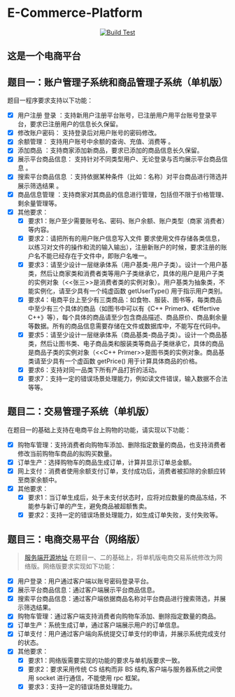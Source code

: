 # E-Commerce-Platform

<div align="center">

[![Build Test](https://github.com/Jraaay/E-Commerce-Platform/actions/workflows/main.yml/badge.svg)](https://github.com/Jraaay/E-Commerce-Platform/actions/workflows/main.yml)

</div>

## 这是一个电商平台

## 题目一：账户管理子系统和商品管理子系统（单机版）
题目一程序要求支持以下功能：
 - [x] 用户注册 登录 ：支持新用户注册平台账号，已注册用户用平台账号登录平台，要求已注册用户的信息长久保留。
 - [x] 修改账户密码： 支持登录后对用户账号的密码修改。
 - [x] 余额管理： 支持用户账号中余额的查询、充值、消费等 。
 - [x] 添加商品 ：支持商家添加新商品，要求已添加的商品信息长久保留。
 - [x] 展示平台商品信息： 支持针对不同类型用户、无论登录与否均展示平台商品信息 。
 - [x] 搜索平台商品信息 ：支持依据某种条件（比如：名称）对平台商品进行筛选并展示筛选结果 。
 - [x] 商品信息管理 ：支持商家对其商品的信息进行管理，包括但不限于价格管理、剩余量管理等。
 - [x] 其他要求：
     - [x] 要求1：账户至少需要账号名、密码、账户余额、账户类型（商家 消费者）等内容。
     - [x] 要求2：请把所有的用户账户信息写入文件 要求使用文件存储各类信息，以练习对文件的操作和流的输入输出），注册新账户的时候，要求注册的账户名不能已经存在于文件中，即账户名唯一。
     - [x] 要求3：请至少设计一层继承体系（用户基类-用户子类）。设计一个用户基类，然后让商家类和消费者类等用户子类继承它，具体的用户是用户子类的实例对象（<<张三>>是消费者类的实例对象）。用户基类为抽象类，不能实例化，请至少具有一个纯虚函数 getUserType() 用于指示用户类别。
     - [x] 要求4：电商平台上至少有三类商品：如食物、服装、图书等，每类商品中至少有三个具体的商品（如图书中可以有《C++ Primer》、《Effertive C++》等），每个具体的商品请至少包含商品描述、商品原价、商品剩余量等数据。所有的商品信息需要存储在文件或数据库中，不能写在代码中。
     - [x] 要求5：请至少设计一层继承体系（商品基类-商品子类）。设计一个商品基类，然后让图书类、电子商品类和服装类等商品子类继承它，具体的商品是商品子类的实例对象（<<C++ Primer>>是图书类的实例对象。商品基类请至少具有一个虚函数 getPrice() 用于计算具体商品的价格。
     - [x] 要求6：支持对同一品类下所有产品打折的活动。
     - [x] 要求7：支持一定的错误场景处理能力，例如读文件错误，输入数据不合法等等。

## 题目二：交易管理子系统（单机版）
在题目一的基础上支持在电商平台上购物的功能，请实现以下功能：
 - [x] 购物车管理：支持消费者向购物车添加、删除指定数量的商品，也支持消费者修改当前购物车商品的拟购买数量。
 - [x] 订单生产：选择购物车的商品生成订单，计算并显示订单总金额。
 - [x] 网上支付：消费者使用余额支付订单，支付成功后，消费者被扣除的余额应转至商家余额中。
 - [x] 其他要求：
     - [x] 要求1：当订单生成后，处于未支付状态时，应将对应数量的商品冻结，不能参与新订单的产生，避免商品被超额售卖。
     - [x] 要求2：支持一定的错误场景处理能力，如生成订单失败，支付失败等。

## 题目三：电商交易平台（网络版）
> [服务端开源地址](https://https://github.com/Jraaay/E-Commerce-Platform-Server)
在题目一、二的基础上，将单机版电商交易系统修改为网络版。网络版要求实现如下功能：
 - [x] 用户登录：用户通过客户端以账号密码登录平台。
 - [x] 展示平台商品信息：通过客户端展示平台商品信息。
 - [x] 搜索平台商品信息：通过客户端依据商品名称对平台商品进行搜索筛选，并展示筛选结果。
 - [x] 购物车管理：通过客户端支持消费者向购物车添加、删除指定数量的商品。
 - [x] 订单生产：系统生成订单，通过客户端展示用户的订单信息。
 - [x] 订单支付：用户通过客户端向系统提交订单支付的申请，并展示系统完成支付的状态。
 - [x] 其他要求：
     - [x] 要求1：网络版需要实现的功能的要求与单机版要求一致。
     - [x] 要求2：要求采用传统 CS 结构而非 BS 结构,客户端与服务器系统之间使用 socket 进行通信，不能使用 rpc 框架。
     - [x] 要求3：支持一定的错误场景处理能力。